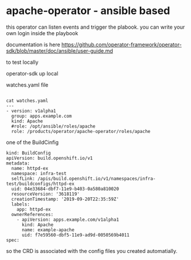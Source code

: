 # apache-operator - ansible based

this operator can listen events and trigger the plabook. you can write your own login inside the playbook

documentation is here https://github.com/operator-framework/operator-sdk/blob/master/doc/ansible/user-guide.md


to test locally

operator-sdk up local

watches.yaml file

```

cat watches.yaml
---
- version: v1alpha1
  group: apps.example.com
  kind: Apache
  #role: /opt/ansible/roles/apache
  role: /products/operator/apache-operator/roles/apache

```

one of the BuildCinfig

``` 
kind: BuildConfig
apiVersion: build.openshift.io/v1
metadata:
  name: httpd-ex
  namespace: infra-test
  selfLink: /apis/build.openshift.io/v1/namespaces/infra-test/buildconfigs/httpd-ex
  uid: 04e33684-dbf7-11e9-b403-0a580a810020
  resourceVersion: '3618119'
  creationTimestamp: '2019-09-20T22:35:59Z'
  labels:
    app: httpd-ex
  ownerReferences:
    - apiVersion: apps.example.com/v1alpha1
      kind: Apache
      name: example-apache
      uid: f7e59560-dbf5-11e9-ad9d-0050569b4011
spec:
```

so the CRD is associated  with the config files you created automatially.



